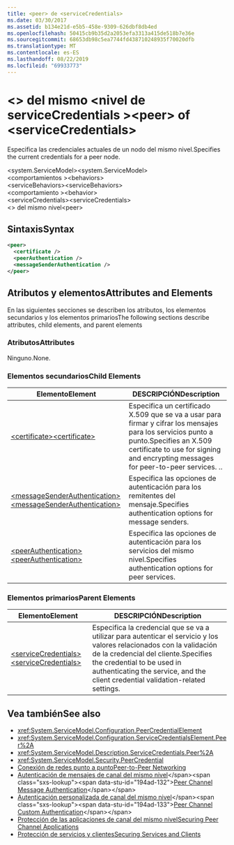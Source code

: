 ```yaml
---
title: <peer> de <serviceCredentials>
ms.date: 03/30/2017
ms.assetid: b134e21d-e5b5-458e-9309-626dbf8db4ed
ms.openlocfilehash: 50415cb9b35d2a2053efa3313a415de518b7e36e
ms.sourcegitcommit: 68653db98c5ea7744fd438710248935f70020dfb
ms.translationtype: MT
ms.contentlocale: es-ES
ms.lasthandoff: 08/22/2019
ms.locfileid: "69933773"
---
```

# <a name="peer-of-servicecredentials"></a><span data-ttu-id="194ad-102">\<> del mismo \<nivel de serviceCredentials ></span><span class="sxs-lookup"><span data-stu-id="194ad-102">\<peer> of \<serviceCredentials></span></span>
<span data-ttu-id="194ad-103">Especifica las credenciales actuales de un nodo del mismo nivel.</span><span class="sxs-lookup"><span data-stu-id="194ad-103">Specifies the current credentials for a peer node.</span></span>  
  
 <span data-ttu-id="194ad-104">\<system.ServiceModel></span><span class="sxs-lookup"><span data-stu-id="194ad-104">\<system.ServiceModel></span></span>  
<span data-ttu-id="194ad-105">\<comportamientos ></span><span class="sxs-lookup"><span data-stu-id="194ad-105">\<behaviors></span></span>  
<span data-ttu-id="194ad-106">\<serviceBehaviors></span><span class="sxs-lookup"><span data-stu-id="194ad-106">\<serviceBehaviors></span></span>  
<span data-ttu-id="194ad-107">\<comportamiento ></span><span class="sxs-lookup"><span data-stu-id="194ad-107">\<behavior></span></span>  
<span data-ttu-id="194ad-108">\<serviceCredentials></span><span class="sxs-lookup"><span data-stu-id="194ad-108">\<serviceCredentials></span></span>  
<span data-ttu-id="194ad-109">\<> del mismo nivel</span><span class="sxs-lookup"><span data-stu-id="194ad-109">\<peer></span></span>  
  
## <a name="syntax"></a><span data-ttu-id="194ad-110">Sintaxis</span><span class="sxs-lookup"><span data-stu-id="194ad-110">Syntax</span></span>  
  
```xml  
<peer>
  <certificate />
  <peerAuthentication />
  <messageSenderAuthentication />
</peer>
```  
  
## <a name="attributes-and-elements"></a><span data-ttu-id="194ad-111">Atributos y elementos</span><span class="sxs-lookup"><span data-stu-id="194ad-111">Attributes and Elements</span></span>  
 <span data-ttu-id="194ad-112">En las siguientes secciones se describen los atributos, los elementos secundarios y los elementos primarios</span><span class="sxs-lookup"><span data-stu-id="194ad-112">The following sections describe attributes, child elements, and parent elements</span></span>  
  
### <a name="attributes"></a><span data-ttu-id="194ad-113">Atributos</span><span class="sxs-lookup"><span data-stu-id="194ad-113">Attributes</span></span>  
 <span data-ttu-id="194ad-114">Ninguno.</span><span class="sxs-lookup"><span data-stu-id="194ad-114">None.</span></span>  
  
### <a name="child-elements"></a><span data-ttu-id="194ad-115">Elementos secundarios</span><span class="sxs-lookup"><span data-stu-id="194ad-115">Child Elements</span></span>  
  
|<span data-ttu-id="194ad-116">Elemento</span><span class="sxs-lookup"><span data-stu-id="194ad-116">Element</span></span>|<span data-ttu-id="194ad-117">DESCRIPCIÓN</span><span class="sxs-lookup"><span data-stu-id="194ad-117">Description</span></span>|  
|-------------|-----------------|  
|[<span data-ttu-id="194ad-118">\<certificate></span><span class="sxs-lookup"><span data-stu-id="194ad-118">\<certificate></span></span>](certificate-of-peer.md)|<span data-ttu-id="194ad-119">Especifica un certificado X.509 que se va a usar para firmar y cifrar los mensajes para los servicios punto a punto.</span><span class="sxs-lookup"><span data-stu-id="194ad-119">Specifies an X.509 certificate to use for signing and encrypting messages for peer-to-peer services.</span></span> <span data-ttu-id="194ad-120">.</span><span class="sxs-lookup"><span data-stu-id="194ad-120">.</span></span>|  
|[<span data-ttu-id="194ad-121">\<messageSenderAuthentication></span><span class="sxs-lookup"><span data-stu-id="194ad-121">\<messageSenderAuthentication></span></span>](messagesenderauthentication.md)|<span data-ttu-id="194ad-122">Especifica las opciones de autenticación para los remitentes del mensaje.</span><span class="sxs-lookup"><span data-stu-id="194ad-122">Specifies authentication options for message senders.</span></span>|  
|[<span data-ttu-id="194ad-123">\<peerAuthentication></span><span class="sxs-lookup"><span data-stu-id="194ad-123">\<peerAuthentication></span></span>](peerauthentication.md)|<span data-ttu-id="194ad-124">Especifica las opciones de autenticación para los servicios del mismo nivel.</span><span class="sxs-lookup"><span data-stu-id="194ad-124">Specifies authentication options for peer services.</span></span>|  
  
### <a name="parent-elements"></a><span data-ttu-id="194ad-125">Elementos primarios</span><span class="sxs-lookup"><span data-stu-id="194ad-125">Parent Elements</span></span>  
  
|<span data-ttu-id="194ad-126">Elemento</span><span class="sxs-lookup"><span data-stu-id="194ad-126">Element</span></span>|<span data-ttu-id="194ad-127">DESCRIPCIÓN</span><span class="sxs-lookup"><span data-stu-id="194ad-127">Description</span></span>|  
|-------------|-----------------|  
|[<span data-ttu-id="194ad-128">\<serviceCredentials></span><span class="sxs-lookup"><span data-stu-id="194ad-128">\<serviceCredentials></span></span>](servicecredentials.md)|<span data-ttu-id="194ad-129">Especifica la credencial que se va a utilizar para autenticar el servicio y los valores relacionados con la validación de la credencial del cliente.</span><span class="sxs-lookup"><span data-stu-id="194ad-129">Specifies the credential to be used in authenticating the service, and the client credential validation-related settings.</span></span>|  
  
## <a name="see-also"></a><span data-ttu-id="194ad-130">Vea también</span><span class="sxs-lookup"><span data-stu-id="194ad-130">See also</span></span>

- <xref:System.ServiceModel.Configuration.PeerCredentialElement>
- <xref:System.ServiceModel.Configuration.ServiceCredentialsElement.Peer%2A>
- <xref:System.ServiceModel.Description.ServiceCredentials.Peer%2A>
- <xref:System.ServiceModel.Security.PeerCredential>
- [<span data-ttu-id="194ad-131">Conexión de redes punto a punto</span><span class="sxs-lookup"><span data-stu-id="194ad-131">Peer-to-Peer Networking</span></span>](../../../wcf/feature-details/peer-to-peer-networking.md)
- <span data-ttu-id="194ad-132">[Autenticación de mensajes de canal del mismo nivel](https://docs.microsoft.com/previous-versions/dotnet/netframework-3.5/aa967730(v=vs.90))</span><span class="sxs-lookup"><span data-stu-id="194ad-132">[Peer Channel Message Authentication](https://docs.microsoft.com/previous-versions/dotnet/netframework-3.5/aa967730(v=vs.90))</span></span>
- <span data-ttu-id="194ad-133">[Autenticación personalizada de canal del mismo nivel](https://docs.microsoft.com/previous-versions/dotnet/netframework-3.5/ms751447(v=vs.90))</span><span class="sxs-lookup"><span data-stu-id="194ad-133">[Peer Channel Custom Authentication](https://docs.microsoft.com/previous-versions/dotnet/netframework-3.5/ms751447(v=vs.90))</span></span>
- [<span data-ttu-id="194ad-134">Protección de las aplicaciones de canal del mismo nivel</span><span class="sxs-lookup"><span data-stu-id="194ad-134">Securing Peer Channel Applications</span></span>](../../../wcf/feature-details/securing-peer-channel-applications.md)
- [<span data-ttu-id="194ad-135">Protección de servicios y clientes</span><span class="sxs-lookup"><span data-stu-id="194ad-135">Securing Services and Clients</span></span>](../../../wcf/feature-details/securing-services-and-clients.md)
